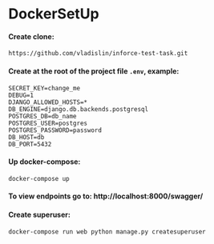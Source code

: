 # DockerSetUp
#### Create clone:

```
https://github.com/vladislin/inforce-test-task.git
```

#### Create at the root of the project file `.env`, example:

```
SECRET_KEY=change_me
DEBUG=1
DJANGO_ALLOWED_HOSTS=*
DB_ENGINE=django.db.backends.postgresql
POSTGRES_DB=db_name
POSTGRES_USER=postgres
POSTGRES_PASSWORD=password
DB_HOST=db
DB_PORT=5432
```

#### Up docker-compose:

```
docker-compose up
```

#### To view endpoints go to: http://localhost:8000/swagger/

#### Create superuser:

```
docker-compose run web python manage.py createsuperuser
```
